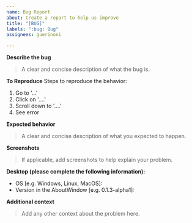 ```yaml
---
name: Bug Report
about: Create a report to help us improve
title: "[BUG]"
labels: ":bug: Bug"
assignees: guerinoni

---
```


**Describe the bug**
> A clear and concise description of what the bug is.

**To Reproduce**
Steps to reproduce the behavior:
1. Go to '...'
2. Click on '....'
3. Scroll down to '....'
4. See error

**Expected behavior**
> A clear and concise description of what you expected to happen.

**Screenshots**
> If applicable, add screenshots to help explain your problem.

**Desktop (please complete the following information):**
 - OS [e.g. Windows, Linux, MacOS]:
 - Version in the AboutWindow [e.g. 0.1.3-alpha1]:


**Additional context**
> Add any other context about the problem here.

